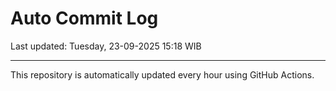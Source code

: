 # Auto Commit Log

Last updated: Tuesday, 23-09-2025 15:18 WIB

---

This repository is automatically updated every hour using GitHub Actions.
